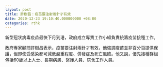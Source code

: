 ```yaml
---
layout: post
title: 許樹昌：疫苗要注射兩針才有效
date: 2020-12-23 19:10:40.000000000 +08:00
categories: rthk
---
```


新型冠狀病毒疫苗最快下月到港，政府成立專責工作小組負責統籌疫苗接種工作。

政府專家顧問許樹昌表示，疫苗要注射兩針才有效，他強調疫苗並非百分百提供保護，但即使受感染都可減低嚴重程度、併發症及死亡風險。他又說，優先接種群組包括60歲以上人士、長期病患、醫護人員、院舍工作人員。
